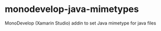 monodevelop-java-mimetypes
===========================

MonoDevelop (Xamarin Studio) addin to set Java mimetype for java files
